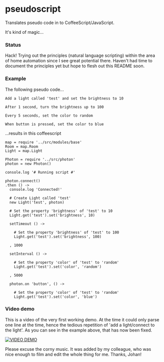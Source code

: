 # pseudoscript

Translates pseudo code in to CoffeeScript/JavaScript.

It's kind of magic...

### Status
Hack! Trying out the principles (natural language scripting) within the area of home automation since I see great potential there.
Haven't had time to document the principles yet but hope to flesh out this README soon.

### Example
The following pseudo code...

```
Add a light called 'test' and set the brightness to 10

After 1 second, turn the brightness up to 100

Every 5 seconds, set the color to random

When button is pressed, set the color to blue
```

...results in this coffeescript


```
map = require '../src/modules/base'
Room = map.Room
Light = map.Light

Photon = require '../src/photon'
photon = new Photon()

console.log '# Running script #'

photon.connect()
.then () ->
  console.log 'Connected!'

  # Create Light called 'test'
  new Light('test', photon)

  # Set the property 'brightness' of 'test' to 10
  Light.get('test').set('brightness', 10)

  setTimeout () ->

    # Set the property 'brightness' of 'test' to 100
    Light.get('test').set('brightness', 100)

  , 1000

  setInterval () ->

    # Set the property 'color' of 'test' to 'random'
    Light.get('test').set('color', 'random')

  , 5000

  photon.on 'button', () ->

    # Set the property 'color' of 'test' to 'random'
    Light.get('test').set('color', 'blue')
```
 

 
### Video demo

This is a video of the very first working demo. At the time it could only parse one line at the time, hence the tedious repetition of 'add a light/connect to the light'. As you can see in the example above, that has now been fixed.

[![VIDEO DEMO](http://img.youtube.com/vi/sqaOa20dbRQ/0.jpg)](http://www.youtube.com/watch?v=sqaOa20dbRQ)

Please excuse the corny music. It was added by my colleague, who was nice enough to film and edit the whole thing for me. Thanks, Johan!
  